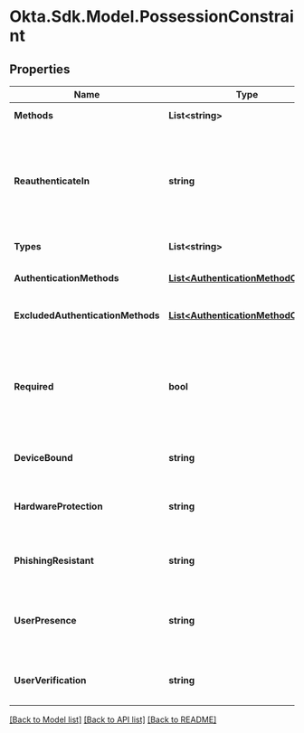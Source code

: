 # Okta.Sdk.Model.PossessionConstraint

## Properties

Name | Type | Description | Notes
------------ | ------------- | ------------- | -------------
**Methods** | **List&lt;string&gt;** | The Authenticator methods that are permitted | [optional] 
**ReauthenticateIn** | **string** | The duration after which the user must re-authenticate regardless of user activity. This re-authentication interval overrides the Verification Method object&#39;s &#x60;reauthenticateIn&#x60; interval. The supported values use ISO 8601 period format for recurring time intervals (for example, &#x60;PT1H&#x60;). | [optional] 
**Types** | **List&lt;string&gt;** | The Authenticator types that are permitted | [optional] 
**AuthenticationMethods** | [**List&lt;AuthenticationMethodObject&gt;**](AuthenticationMethodObject.md) | This property specifies the precise authenticator and method for authentication. | [optional] 
**ExcludedAuthenticationMethods** | [**List&lt;AuthenticationMethodObject&gt;**](AuthenticationMethodObject.md) | This property specifies the precise authenticator and method to exclude from authentication. | [optional] 
**Required** | **bool** | This property indicates whether the knowledge or possession factor is required by the assurance. It&#39;s optional in the request, but is always returned in the response. By default, this field is &#x60;true&#x60;. If the knowledge or possession constraint has values for&#x60;excludedAuthenticationMethods&#x60; the &#x60;required&#x60; value is false. | [optional] 
**DeviceBound** | **string** | Indicates if device-bound Factors are required. This property is only set for &#x60;POSSESSION&#x60; constraints. | [optional] [default to DeviceBoundEnum.OPTIONAL]
**HardwareProtection** | **string** | Indicates if any secrets or private keys used during authentication must be hardware protected and not exportable. This property is only set for &#x60;POSSESSION&#x60; constraints. | [optional] [default to HardwareProtectionEnum.OPTIONAL]
**PhishingResistant** | **string** | Indicates if phishing-resistant Factors are required. This property is only set for &#x60;POSSESSION&#x60; constraints. | [optional] [default to PhishingResistantEnum.OPTIONAL]
**UserPresence** | **string** | Indicates if the user needs to approve an Okta Verify prompt or provide biometrics (meets NIST AAL2 requirements). This property is only set for &#x60;POSSESSION&#x60; constraints. | [optional] [default to UserPresenceEnum.REQUIRED]
**UserVerification** | **string** | Indicates the user interaction requirement (PIN or biometrics) to ensure verification of a possession factor | [optional] [default to UserVerificationEnum.OPTIONAL]

[[Back to Model list]](../README.md#documentation-for-models) [[Back to API list]](../README.md#documentation-for-api-endpoints) [[Back to README]](../README.md)

